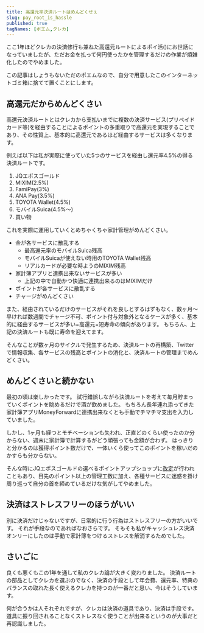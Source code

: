 ```yaml
---
title: 高還元率決済ルートはめんどくせぇ
slug: pay_root_is_hassle
published: true
tagNames: [ポエム,クレカ]
---
```


ここ1年ほどクレカの決済修行も兼ねた高還元ルートによるポイ活()にお世話になっていましたが、ただお金を払って何円使ったかを管理するだけの作業が煩雑化したのでやめました。

この記事はしょうもないただのポエムなので、自分で用意したこのインターネットゴミ箱に捨てて置くことにします。

## 高還元だからめんどくさい

高還元決済ルートとはクレカから支払いまでに複数の決済サービス(プリペイドカード等)を経由することによるポイントの多重取りで高還元を実現することであり、その性質上、基本的に高還元であるほど経由するサービスは多くなります。

例えば以下は私が実際に使っていた5つのサービスを経由し還元率4.5%の得る決済ルートです。

1. JQエポスゴールド
2. MIXIM(2.5%)
3. FamiPay(3%)
4. ANA Pay(3.5%)
5. TOYOTA Wallet(4.5%)
6. モバイルSuica(4.5%～)
7. 買い物

これを実際に運用していくとめちゃくちゃ家計管理がめんどくさい。

- 金が各サービスに散乱する
    - 最高還元率のモバイルSuica残高
    - モバイルSuicaが使えない時用のTOYOTA Wallet残高
    - リアルカードが必要な時ようのMIXIM残高
- 家計簿アプリと連携出来ないサービスが多い
    - 上記の中で自動かつ快適に連携出来るのはMIXIMだけ
- ポイントが各サービスに散乱する
- チャージがめんどくさい

また、経由されているだけのサービスがそれを良しとするはずもなく、数ヶ月～早ければ数週間でチャージ不可、ポイント付与対象外となるケースが多く、基本的に経由するサービスが多い=高還元=短寿命の傾向があります。
もちろん、上記の決済ルートも既に寿命を迎えてます。

そんなことが数ヶ月のサイクルで発生するため、決済ルートの再構築、Twitterで情報収集、各サービスの残高とポイントの消化と、決済ルートの管理までめんどくさい。

## めんどくさいと続かない

最初の頃は楽しかったです。
試行錯誤しながら決済ルートを考えて毎月貯まっていくポイントを眺めるだけで酒が飲めました。
もちろん長年連れ添ってきた家計簿アプリMoneyForwardに連携出来なくとも手動でチマチマ支出を入力していました。

しかし、1ヶ月も経つとモチベーションも失われ、正直どのくらい使ったのか分からない、週末に家計簿で計算するがどう頑張っても金額が合わず。
はっきりと分かるのは獲得ポイント数だけで、一体いくら使ってこのポイントを稼いだのかすらも分からない。

そんな時にJQエポスゴールドの選べるポイントアップショップに[改定](https://www.eposcard.co.jp/news/pointupshop230731.html?webview=false)が行われこともあり、目先のポイント以上の管理工数に加え、各種サービスに迷惑を掛け周り巡って自分の首を締めているだけな気がしてやめました。

## 決済はストレスフリーのほうがいい

別に決済だけじゃないですが、日常的に行う行為はストレスフリーの方がいいです。
それが手段なのであればなおさらです。
そもそも私がキャッシュレス決済オンリーにしたのは手動で家計簿をつけるストレスを解消するためでした。

## さいごに

良くも悪くもこの1年を通して私のクレカ論が大きく変わりました。
決済ルートの部品としてクレカを選ぶのでなく、決済の手段として年会費、還元率、特典のバランスの取れた長く使えるクレカを持つのが一番だと思い、今はそうしています。

何が合うかは人それぞれですが、クレカは決済の道具であり、決済は手段です。
道具に振り回されることなくストレスなく使うことが出来るというのが大事だと再認識しました。
